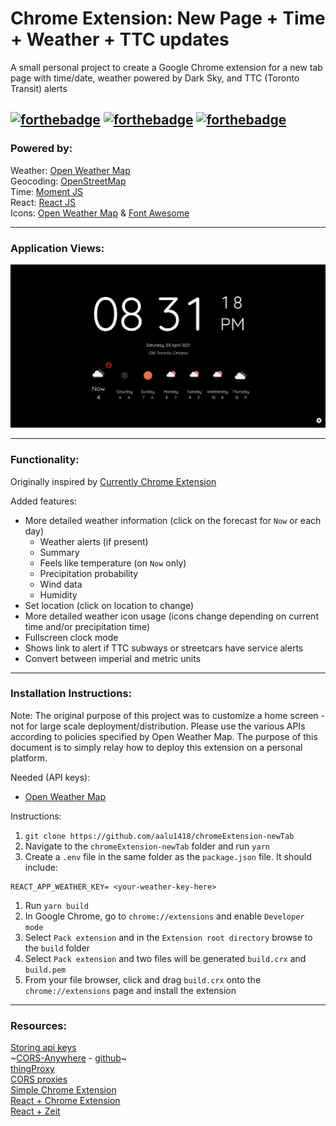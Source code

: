 # Chrome Extension: New Page + Time + Weather + TTC updates
A small personal project to create a Google Chrome extension for a new tab page with time/date, weather powered by Dark Sky, and TTC (Toronto Transit) alerts

[![forthebadge](https://forthebadge.com/images/badges/made-with-javascript.svg)](https://forthebadge.com) [![forthebadge](https://forthebadge.com/images/badges/designed-in-etch-a-sketch.svg)](https://forthebadge.com) [![forthebadge](https://forthebadge.com/images/badges/uses-css.svg)](https://forthebadge.com)
---
### Powered by:
Weather: [Open Weather Map](https://openweathermap.org)  
Geocoding: [OpenStreetMap](https://openstreetmap.org/)  
Time: [Moment JS](https://momentjs.com/)  
React: [React JS](https://reactjs.org/)  
Icons: [Open Weather Map](https://openweathermap.org/weather-conditions) & [Font Awesome](https://fontawesome.com/)  

---
### Application Views:
![](./screenshot0.png)

---
### Functionality:
Originally inspired by [Currently Chrome Extension](https://chrome.google.com/webstore/detail/currently/ojhmphdkpgbibohbnpbfiefkgieacjmh?hl=en)

Added features:
- More detailed weather information (click on the forecast for `Now` or each day)
  - Weather alerts (if present)
  - Summary
  - Feels like temperature (on `Now` only)
  - Precipitation probability
  - Wind data
  - Humidity
- Set location (click on location to change)
- More detailed weather icon usage (icons change depending on current time and/or precipitation time)
- Fullscreen clock mode
- Shows link to alert if TTC subways or streetcars have service alerts
- Convert between imperial and metric units

---
### Installation Instructions:

Note: The original purpose of this project was to customize a home screen - not for large scale deployment/distribution. Please use the various APIs according to policies specified by Open Weather Map. The purpose of this document is to simply relay how to deploy this extension on a personal platform.

Needed (API keys):
- [Open Weather Map](https://openweathermap.org)

Instructions:

1. `git clone https://github.com/aalu1418/chromeExtension-newTab`
1. Navigate to the `chromeExtension-newTab` folder and run `yarn`
1. Create a `.env` file in the same folder as the `package.json` file. It should include:
  ```
  REACT_APP_WEATHER_KEY= <your-weather-key-here>
  ```
1. Run `yarn build`
1. In Google Chrome, go to `chrome://extensions` and enable `Developer mode`
1. Select `Pack extension` and in the `Extension root directory` browse to the `build` folder
1. Select `Pack extension` and two files will be generated `build.crx` and `build.pem`
1. From your file browser, click and drag `build.crx` onto the `chrome://extensions` page and install the extension

---
### Resources:
[Storing api keys](https://medium.com/better-programming/using-environment-variables-in-reactjs-9ad9c5322408)  
~[CORS-Anywhere](https://cors-anywhere.herokuapp.com/) - [github](https://github.com/Rob--W/cors-anywhere)~  
[thingProxy](https://github.com/Freeboard/thingproxy)  
[CORS proxies](https://nordicapis.com/10-free-to-use-cors-proxies/)  
[Simple Chrome Extension](https://medium.com/javascript-in-plain-english/https-medium-com-javascript-in-plain-english-how-to-build-a-simple-chrome-extension-in-vanilla-javascript-e52b2994aeeb)  
[React + Chrome Extension](https://medium.com/@gilfink/building-a-chrome-extension-using-react-c5bfe45aaf36)  
[React + Zeit](https://zeit.co/guides/deploying-react-with-now-cra/)
